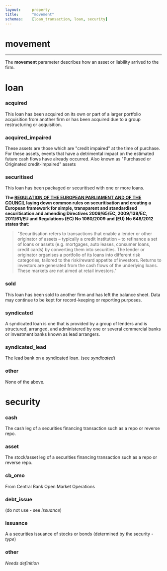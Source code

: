 ```yaml
---
layout:		property
title:		"movement"
schemas:	[loan_transaction, loan, security]
---
```

# movement

---

The **movement** parameter describes how an asset or liability arrived to the firm.

# loan

### acquired

This loan has been acquired on its own or part of a larger portfolio acquisition from another firm or has been acquired due to a group restructuring or acquisition.

### acquired_impaired

These assets are those which are "credit impaired" at the time of purchase. For these assets, events that have a detrimental impact on the estimated future cash flows have already occurred. Also known as "Purchased or Originated credit-impaired" assets

### securitised

This loan has been packaged or securitised with one or more loans.

**The [REGULATION OF THE EUROPEAN PARLIAMENT AND OF THE COUNCIL][eu] laying down common rules on securitisation and creating a European framework for simple, transparent and standardised securitisation and amending Directives 2009/65/EC, 2009/138/EC, 2011/61/EU and Regulations (EC) No 1060/2009 and (EU) No 648/2012 states that**:

> "Securitisation refers to transactions that enable a lender or other originator of assets – typically a credit institution – to refinance a set of loans or assets (e.g. mortgages, auto leases, consumer loans, credit cards) by converting them into securities. The lender or originator organises a portfolio of its loans into different risk categories, tailored to the risk/reward appetite of investors. Returns to investors are generated from the cash flows of the underlying loans. These markets are not aimed at retail investors."


### sold
This loan has been sold to another firm and has left the balance sheet. Data may continue to be kept for record-keeping or reporting purposes.

### syndicated
A syndicated loan is one that is provided by a group of lenders and is structured, arranged, and administered by one or several commercial banks or investment banks known as lead arrangers.

### syndicated_lead
The lead bank on a syndicated loan. (see *syndicated*)

### other
None of the above.


# security

### cash
The cash leg of a securities financing transaction such as a repo or reverse repo.

### asset
The stock/asset leg of a securities financing transaction such as a repo or reverse repo.

### cb_omo
From Central Bank Open Market Operations

### debt_issue
(do not use - see *issuance*)

### issuance
A a securities issuance of stocks or bonds (determined by the security - *type*)

### other
*Needs definition*

[eu]: http://eur-lex.europa.eu/legal-content/EN/TXT/?uri=CELEX:52015PC0472
